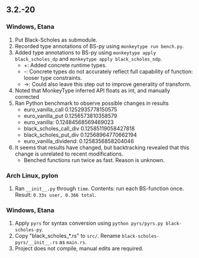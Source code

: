 ## 3.2.-20
### Windows, Etana
1. Put Black-Scholes as submodule.
2. Recorded type annotations of BS-py using `monkeytype run bench.py`.
3. Added type annotations to BS-py using `monkeytype apply black_scholes_dp` and `monkeytype apply black_scholes_ndp`.
    * +: Added concrete runtime types.
    * -: Concrete types do not accurately reflect full capability of function: looser type constraints.
    * ->: Could also leave this step out to improve generality of transform.
4. Noted that MonkeyType inferred API floats as int, and manually corrected
5. Ran Python benchmark to observe possible changes in results
    * euro_vanilla_call 0.1252935778150575
    * euro_vanilla_put 0.1256573810358579
    * euro_vanilla: 0.12484568569469023
    * black_scholes_call_div 0.12585119058427818
    * black_scholes_put_div 0.12568964770662194
    * euro_vanilla_dividend: 0.1258356858204046
6. It seems that results have changed, but backtracking revealed that this change is unrelated to recent modifications.
    * Benched functions run twice as fast. Reason is unknown.

### Arch Linux, pylon
1. Ran `__init__.py` through `time`. Contents: run each BS-function once. Result: `0.33s user, 0.366 total`.

### Windows, Etana
1. Apply `pyrs` for syntax conversion using `python pyrs/pyrs.py black-scholes-py`.
3. Copy "black_scholes_*.rs" to `src/`. Rename `black-scholes-pyrs/__init__.rs` as `main.rs`.
4. Project does not compile, manual edits are required.
